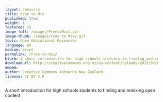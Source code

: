 ```yaml
---
layout: resource
title: Free to Mix
published: true
weight: 1
featured: 15
image-full: /images/FreetoMix1.gif
image-thumb: /images/Free to Mix2.gif
topic: Open Educational Resources
language: en
medium: print
permalink: /Free-to-mix/
blurb: A short introduction for high schools students to finding and remixing open content
downloadurl: http://creativecommons.org.nz/wp-content/uploads/2013/03/Free-to-Mix.pdf
embed:
author: Creative Commons Aotearoa New Zealand
license: CC BY 3.0
---
```


A short introduction for high schools students to finding and remixing open content